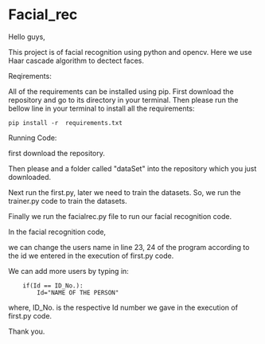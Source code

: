 # Facial_rec
Hello guys,

This project is of facial recognition using python and opencv. Here we use Haar cascade algorithm to dectect faces.
  
Reqirements:

 All of the requirements can be installed using pip.
 First download the repository and go to its directory in your terminal.
 Then please run the bellow line in your terminal to install all the requirements:

    pip install -r  requirements.txt
  

Running Code:

first download the repository. 

Then please and a folder called "dataSet" into the repository which you just downloaded.
   
Next run the first.py, later we need to train the datasets. So, we run the trainer.py code to train the datasets.
   
Finally we run the facialrec.py file to run our facial recognition code.
   
In the facial recognition code,
  
  we can change the users name in line 23, 24 of the program according to the id we entered in the execution of first.py code.  
 
 We can add more users by typing in:

        if(Id == ID_No.):
            Id="NAME OF THE PERSON"
   
   where, ID_No. is the respective Id number we gave in the execution of first.py code.
   
   
   
Thank you.
